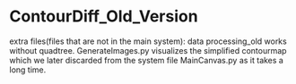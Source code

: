 # ContourDiff_Old_Version
extra files(files that are not in the main system):
data processing_old works without quadtree.
GenerateImages.py visualizes the simplified contourmap which we later discarded from the system file MainCanvas.py as it takes a long time.
